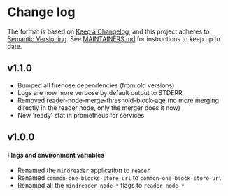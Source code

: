 # Change log

The format is based on [Keep a Changelog](https://keepachangelog.com/en/1.0.0/), and this
project adheres to [Semantic Versioning](https://semver.org/spec/v2.0.0.html). See [MAINTAINERS.md](./MAINTAINERS.md)
for instructions to keep up to date.

## v1.1.0

* Bumped all firehose dependencies (from old versions)
* Logs are now more verbose by default output to STDERR
* Removed reader-node-merge-threshold-block-age (no more merging directly in the reader node, only the merger does it now)
* New 'ready' stat in prometheus for services

## v1.0.0

#### Flags and environment variables

* Renamed the `mindreader` application to `reader`
* Renamed `common-one-blocks-store-url` to `common-one-block-store-url`
* Renamed all the `mindreader-node-*` flags to `reader-node-*`





